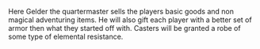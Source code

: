 Here Gelder the quartermaster sells the players basic goods and non magical adventuring items. He will also gift each player with a better set of armor then what they started off with. Casters will be granted a robe of some type of elemental resistance.
